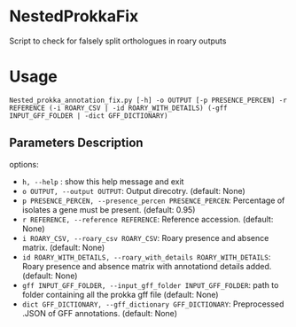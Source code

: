 # NestedProkkaFix
Script to check for falsely split orthologues in roary outputs

# Usage
````
Nested_prokka_annotation_fix.py [-h] -o OUTPUT [-p PRESENCE_PERCEN] -r REFERENCE (-i ROARY_CSV | -id ROARY_WITH_DETAILS) (-gff INPUT_GFF_FOLDER | -dict GFF_DICTIONARY)
````
## Parameters Description



options:
- `h, --help`  :          show this help message and exit
- `o OUTPUT, --output OUTPUT`:
                        Output direcotry. (default: None)
- `p PRESENCE_PERCEN, --presence_percen PRESENCE_PERCEN`:
                        Percentage of isolates a gene must be present. (default: 0.95)
- `r REFERENCE, --reference REFERENCE`:
                        Reference accession. (default: None)
- `i ROARY_CSV, --roary_csv ROARY_CSV`:
                        Roary presence and absence matrix. (default: None)
- `id ROARY_WITH_DETAILS, --roary_with_details ROARY_WITH_DETAILS`:
                        Roary presence and absence matrix with annotationd details added. (default: None)
- `gff INPUT_GFF_FOLDER, --input_gff_folder INPUT_GFF_FOLDER`:
                        path to folder containing all the prokka gff file (default: None)
- `dict GFF_DICTIONARY, --gff_dictionary GFF_DICTIONARY`:
                        Preprocessed .JSON of GFF annotations. (default: None)
